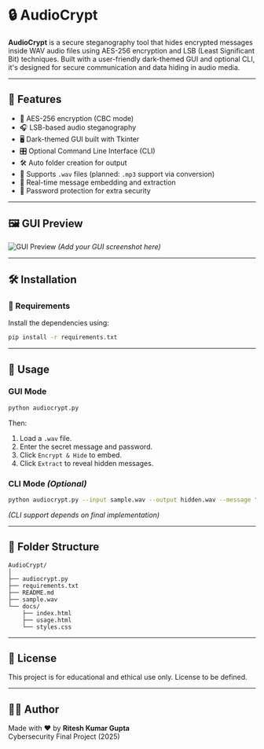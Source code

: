 # 🔒 AudioCrypt

**AudioCrypt** is a secure steganography tool that hides encrypted messages inside WAV audio files using AES-256 encryption and LSB (Least Significant Bit) techniques. Built with a user-friendly dark-themed GUI and optional CLI, it's designed for secure communication and data hiding in audio media.

---

## 🎯 Features

- 🔐 AES-256 encryption (CBC mode)
- 🎧 LSB-based audio steganography
- 🖥️ Dark-themed GUI built with Tkinter
- 🎛️ Optional Command Line Interface (CLI)
- 🛠️ Auto folder creation for output
- 🎵 Supports `.wav` files (planned: `.mp3` support via conversion)
- 🧪 Real-time message embedding and extraction
- 💬 Password protection for extra security

---

## 🖼️ GUI Preview

![GUI Preview](docs/preview.png) *(Add your GUI screenshot here)*

---

## 🛠️ Installation

### 🔹 Requirements

Install the dependencies using:

```bash
pip install -r requirements.txt
```

---

## 🚀 Usage

### GUI Mode

```bash
python audiocrypt.py
```

Then:
1. Load a `.wav` file.
2. Enter the secret message and password.
3. Click `Encrypt & Hide` to embed.
4. Click `Extract` to reveal hidden messages.

### CLI Mode *(Optional)*

```bash
python audiocrypt.py --input sample.wav --output hidden.wav --message "Hello" --password "1234"
```

*(CLI support depends on final implementation)*

---

## 📂 Folder Structure

```
AudioCrypt/
│
├── audiocrypt.py
├── requirements.txt
├── README.md
├── sample.wav
└── docs/
    ├── index.html
    ├── usage.html
    └── styles.css
```

---

## 📜 License

This project is for educational and ethical use only. License to be defined.

---

## 👨‍💻 Author

Made with ❤️ by **Ritesh Kumar Gupta**  
Cybersecurity Final Project (2025)
